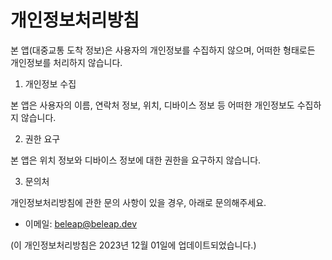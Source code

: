 # 개인정보처리방침

본 앱(대중교통 도착 정보)은 사용자의 개인정보를 수집하지 않으며, 어떠한 형태로든 개인정보를 처리하지 않습니다.

1. 개인정보 수집

본 앱은 사용자의 이름, 연락처 정보, 위치, 디바이스 정보 등 어떠한 개인정보도 수집하지 않습니다.

2. 권한 요구

본 앱은 위치 정보와 디바이스 정보에 대한 권한을 요구하지 않습니다.

3. 문의처

개인정보처리방침에 관한 문의 사항이 있을 경우, 아래로 문의해주세요.
- 이메일: beleap@beleap.dev

(이 개인정보처리방침은 2023년 12월 01일에 업데이트되었습니다.)
